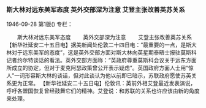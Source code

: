 ### 斯大林对远东美军态度  英外交部深为注意  艾登主张改善英苏关系

1946-09-28
第1版()
专栏：

　　斯大林对远东美军态度
　　英外交部深为注意
　　艾登主张改善英苏关系
    【新华社延安二十五日电】据美新闻处伦敦二十四日电：“最重要的一点，是斯大林对于远东美军的态度”，这是英外交部方面对斯大林向英星期泰晤士报驻莫斯科记者约尔特谈话的看法。英外交部方面称：“英政府尊重莫斯科会议关于远东方面所成立的协定，但对于麦克阿瑟政策曾公开表示疑虑”。英国政府方面人士用“惊人”一词形容斯大林的谈话，但对此谈认为他以前即已暗示，苏联政府愿使苏英关系更为正常。
    【新华社延安二十五日电】伦敦讯：英前外相艾登最近发表演说，呼吁各盟国恢复曾经鼓舞它们的精神。艾登说：和苏联的关系也许应该由新的角度来处理。
